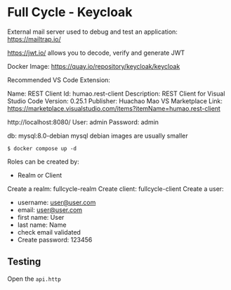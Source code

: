 # Full Cycle - Keycloak

External mail server used to debug and test an application:
https://mailtrap.io/


https://jwt.io/
allows you to decode, verify and generate JWT

Docker Image: https://quay.io/repository/keycloak/keycloak 


Recommended VS Code Extension:

Name: REST Client
Id: humao.rest-client
Description: REST Client for Visual Studio Code
Version: 0.25.1
Publisher: Huachao Mao
VS Marketplace Link: https://marketplace.visualstudio.com/items?itemName=humao.rest-client


http://localhost:8080/
User: admin
Password: admin


db:
mysql:8.0-debian
mysql debian images are usually smaller

```
$ docker compose up -d
```

Roles can be created by:
- Realm or Client


Create a realm: fullcycle-realm
Create client: fullcycle-client
Create a user:
- username: user@user.com
- email: user@user.com
- first name: User
- last name: Name
- check email validated
- Create password: 123456


## Testing 

Open the  `api.http`
